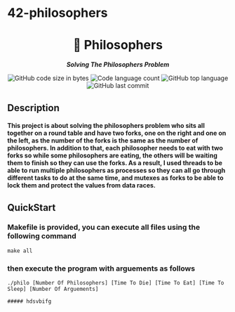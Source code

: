 # 42-philosophers
<h1 align="center">
	📖 Philosophers
</h1>

<p align="center">
	<b><i>Solving The Philosophers Problem</i></b><br>
</p>

<p align="center">
	<img alt="GitHub code size in bytes" src="https://img.shields.io/github/languages/code-size/isaad18/42-philosophers?color=lightblue" />
	<img alt="Code language count" src="https://img.shields.io/github/languages/count/isaad18/42-philosophers?color=yellow" />
	<img alt="GitHub top language" src="https://img.shields.io/github/languages/top/isaad18/42-philosophers?color=blue" />
	<img alt="GitHub last commit" src="https://img.shields.io/github/last-commit/isaad18/42-philosophers?color=green" />
</p>



## Description

#### This project is about solving the philosophers problem who sits all together on a round table and have two forks, one on the right and one on the left, as the number of the forks is the same as the number of philosophers. In addition to that, each philosopher needs to eat with two forks so while some philosophers are eating, the others will be waiting them to finish so they can use the forks. As a result, I used threads to be able to run multiple philosophers as processes so they can all go through different tasks to do at the same time, and mutexes as forks to be able to lock them and protect the values from data races.



## QuickStart

### Makefile is provided, you can execute all files using the following command
```
make all
```

### then execute the program with arguements as follows
```
./philo [Number Of Philosophers] [Time To Die] [Time To Eat] [Time To Sleep] [Number Of Arguements]
```
````
##### hdsvbifg
````
